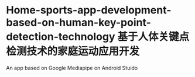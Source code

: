 # Home-sports-app-development-based-on-human-key-point-detection-technology 基于人体关键点检测技术的家庭运动应用开发
An app based on Google Mediapipe on Android Stuido
